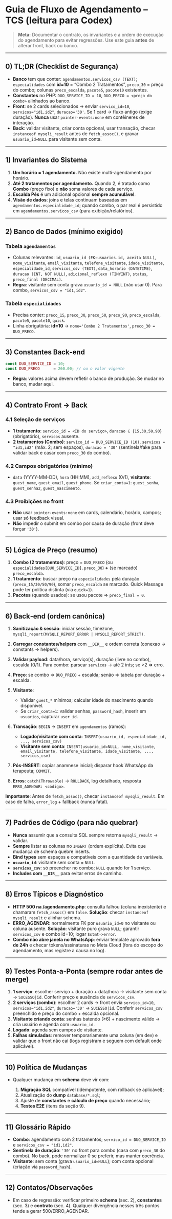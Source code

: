# Guia de Fluxo de Agendamento – TCS (leitura para Codex)

> **Meta:** Documentar o contrato, os invariantes e a ordem de execução do agendamento para evitar regressões. Use este guia **antes** de alterar front, back ou banco.

---

## 0) TL;DR (Checklist de Segurança)

* **Banco** tem que conter: `agendamentos.servicos_csv (TEXT)`; `especialidades` com **id=10** = “Combo 2 Tratamentos”, `preco_30` = preço do combo; colunas `preco_escalda`, `pacote5`, `pacote10` existentes.
* **Constantes** no PHP: `DUO_SERVICE_ID = 10`, `DUO_PRECO = <preço do combo>` alinhados ao banco.
* **Front**: se 2 cards selecionados → enviar `servico_id=10`, `servicos="id1,id2"`, `duracao='30'`. Se 1 card → fluxo antigo (exige duração). **Nunca** usar `pointer-events:none` em contêineres de interação.
* **Back**: validar visitante, criar conta opcional, usar transação, checar `instanceof mysqli_result` antes de `fetch_assoc()`, e gravar `usuario_id=NULL` para visitante sem conta.

---

## 1) Invariantes do Sistema

1. **Um horário = 1 agendamento.** Não existe multi-agendamento por horário.
2. **Até 2 tratamentos por agendamento.** Quando 2, é tratado como **Combo** (preço fixo) e **não** soma valores de cada serviço.
3. **Escalda Pés** é um adicional opcional **sempre acumulável**.
4. **Visão de dados**: joins e telas continuam baseadas em `agendamentos.especialidade_id`; quando combo, o par real é persistido em `agendamentos.servicos_csv` (para exibição/relatórios).

---

## 2) Banco de Dados (mínimo exigido)

### Tabela `agendamentos`

* Colunas relevantes: `id`, `usuario_id (FK→usuarios.id, aceita NULL)`, `nome_visitante`, `email_visitante`, `telefone_visitante`, `idade_visitante`, `especialidade_id`, `servicos_csv (TEXT)`, `data_horario (DATETIME)`, `duracao (INT, NOT NULL)`, `adicional_reflexo (TINYINT)`, `status`, `preco_final (DECIMAL)`.
* **Regra**: visitante sem conta grava `usuario_id = NULL` (não usar 0). Para combo, `servicos_csv = "id1,id2"`.

### Tabela `especialidades`

* Precisa conter: `preco_15`, `preco_30`, `preco_50`, `preco_90`, `preco_escalda`, `pacote5`, `pacote10`, `quick`.
* Linha obrigatória: **id=10** → `nome='Combo 2 Tratamentos'`, `preco_30 = DUO_PRECO`.

---

## 3) Constantes Back‑end

```php
const DUO_SERVICE_ID = 10;
const DUO_PRECO      = 260.00; // ou o valor vigente
```

* **Regra**: valores acima devem refletir o banco de produção. Se mudar no banco, mudar aqui.

---

## 4) Contrato Front → Back

### 4.1 Seleção de serviços

* **1 tratamento**: `servico_id = <ID do serviço>`, `duracao ∈ {15,30,50,90}` (obrigatório), `servicos` ausente.
* **2 tratamentos (Combo)**: `servico_id = DUO_SERVICE_ID (10)`, `servicos = "id1,id2"` (máx. 2; sem espaços), `duracao = '30'` (sentinela/fake para validar back e casar com `preco_30` do combo).

### 4.2 Campos obrigatórios (mínimo)

* `data` (YYYY-MM-DD), `hora` (HH\:MM), `add_reflexo` (0/1), **visitante**: `guest_name`, `guest_email`, `guest_phone`. Se `criar_conta=1`: `guest_senha`, `guest_senha2`, `guest_nascimento`.

### 4.3 Proibições no front

* **Não** usar `pointer-events:none` em cards, calendário, horário, campos; usar só feedback visual.
* **Não** impedir o submit em combo por causa de duração (front deve forçar `'30'`).

---

## 5) Lógica de Preço (resumo)

1. **Combo (2 tratamentos)**: preço = `DUO_PRECO` (ou `especialidades[DUO_SERVICE_ID].preco_30`) **+** (se marcado) `preco_escalda`.
2. **1 tratamento**: buscar preço na `especialidades` pela duração (`preco_15/30/50/90`), somar `preco_escalda` se marcado. Quick Massage pode ter política distinta (via `quick=1`).
3. **Pacotes** (quando usados): se usou pacote ⇒ `preco_final = 0`.

---

## 6) Back‑end (ordem canônica)

1. **Sanitização & sessão**: iniciar sessão, timezone, `mysqli_report(MYSQLI_REPORT_ERROR | MYSQLI_REPORT_STRICT)`.
2. **Carregar constantes/helpers** com `__DIR__` e ordem correta (conexao → constants → helpers).
3. **Validar payload**: data/hora, serviço(s), duração (livre no combo), escalda (0/1). Para combo: parsear `servicos` → até 2 ints; se >2 ⇒ erro.
4. **Preço**: se combo ⇒ `DUO_PRECO` + escalda; senão ⇒ tabela por duração + escalda.
5. **Visitante**:

   * Validar `guest_*` mínimos; calcular idade do nascimento quando disponível.
   * Se `criar_conta=1`: validar senhas, `password_hash`, inserir em `usuarios`, capturar `user_id`.
6. **Transação**: `BEGIN` → `INSERT` em `agendamentos` (ramos):

   * **Logado/visitante com conta**: `INSERT(usuario_id, especialidade_id, ..., servicos_csv)`
   * **Visitante sem conta**: `INSERT(usuario_id=NULL, nome_visitante, email_visitante, telefone_visitante, idade_visitante, ..., servicos_csv)`
7. **Pós‑INSERT**: copiar anamnese inicial; disparar hook WhatsApp da terapeuta; `COMMIT`.
8. **Erros**: `catch(Throwable)` → `ROLLBACK`, log detalhado, resposta `ERRO_AGENDAR: <código>`.

**Importante**: Antes de `fetch_assoc()`, checar `instanceof mysqli_result`. Em caso de falha, `error_log` + fallback (nunca fatal).

---

## 7) Padrões de Código (para não quebrar)

* **Nunca** assumir que a consulta SQL sempre retorna `mysqli_result` → validar.
* **Sempre** listar as colunas no `INSERT` (ordem explícita). Evita que mudança de schema quebre inserts.
* **Bind types** sem espaços e compatíveis com a quantidade de variáveis.
* **`usuario_id`**: visitante sem conta = `NULL`.
* **`servicos_csv`**: só preencher no combo; `NULL` quando for 1 serviço.
* **Includes com `__DIR__`** para evitar erros de caminho.

---

## 8) Erros Típicos e Diagnóstico

* **HTTP 500 na /agendamento.php**: consulta falhou (coluna inexistente) e chamaram `fetch_assoc()` em `false`. **Solução**: checar `instanceof mysqli_result` e alinhar schema.
* **ERRO\_AGENDAR**: normalmente FK por `usuario_id=0` no visitante ou coluna ausente. **Solução**: visitante puro grava `NULL`; garantir `servicos_csv` e combo id=10; logar `$stmt->error`.
* **Combo não abre janela no WhatsApp**: enviar template aprovado **fora de 24h** e checar tokens/assinaturas no Meta Cloud (fora do escopo do agendamento, mas registre a causa no log).

---

## 9) Testes Ponta‑a‑Ponta (sempre rodar antes de merge)

1. **1 serviço**: escolher serviço + duração + data/hora → visitante sem conta → `SUCESSO|id`. Conferir preço e ausência de `servicos_csv`.
2. **2 serviços (combo)**: escolher 2 cards → front envia `servico_id=10`, `servicos="id1,id2"`, `duracao='30'` → `SUCESSO|id`. Conferir `servicos_csv` preenchido e preço do combo + escalda opcional.
3. **Visitante criando conta**: senhas batendo (≥6) + nascimento válido → cria usuário e agenda com `usuario_id`.
4. **Logado**: agenda sem campos de visitante.
5. **Falhas simuladas**: remover temporariamente uma coluna (em dev) e validar que o front não cai (logs registram e seguem com default onde aplicável).

---

## 10) Política de Mudanças

* Qualquer mudança em **schema** deve vir com:

  1. **Migração SQL** compatível (idempotente, com rollback se aplicável);
  2. Atualização do **dump** `database/*.sql`;
  3. Ajuste de **constantes** e **cálculo de preço** quando necessário;
  4. **Testes E2E** (itens da seção 9).

---

## 11) Glossário Rápido

* **Combo**: agendamento com 2 tratamentos; `servico_id = DUO_SERVICE_ID` e `servicos_csv = "id1,id2"`.
* **Sentinela de duração**: `'30'` no front para combo (casa com `preco_30` do combo). No back, pode normalizar 0 se preferir, mas manter coerência.
* **Visitante**: sem conta (grava `usuario_id=NULL`); com conta opcional (criação via `password_hash`).

---

## 12) Contatos/Observações

* Em caso de regressão: verificar primeiro **schema** (sec. 2), **constantes** (sec. 3) e **contrato** (sec. 4). Qualquer divergência nesses três pontos tende a gerar 500/ERRO\_AGENDAR.
